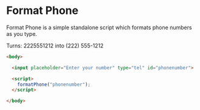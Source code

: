 # Format Phone

Format Phone is a simple standalone script which formats phone numbers as you type.

Turns: 2225551212 into (222) 555-1212

```html
<body>

  <input placeholder="Enter your number" type="tel" id="phonenumber">

  <script>
    formatPhone("phonenumber");
  </script>

</body>
```
